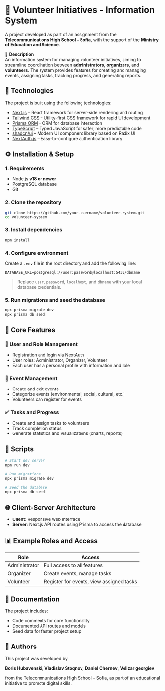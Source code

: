 # 🫱 Volunteer Initiatives - Information System

A project developed as part of an assignment from the **Telecommunications High School – Sofia**, with the support of the **Ministry of Education and Science**.

📌 **Description**  
An information system for managing volunteer initiatives, aiming to streamline coordination between **administrators**, **organizers**, and **volunteers**. The system provides features for creating and managing events, assigning tasks, tracking progress, and generating reports.

## 🚀 Technologies

The project is built using the following technologies:

- [Next.js](https://nextjs.org/) – React framework for server-side rendering and routing  
- [Tailwind CSS](https://tailwindcss.com/) – Utility-first CSS framework for rapid UI development  
- [Prisma ORM](https://www.prisma.io/) – ORM for database interaction  
- [TypeScript](https://www.typescriptlang.org/) – Typed JavaScript for safer, more predictable code  
- [shadcn/ui](https://ui.shadcn.com/) – Modern UI component library based on Radix UI  
- [NextAuth.js](https://next-auth.js.org/) – Easy-to-configure authentication library  

## ⚙️ Installation & Setup

### 1. Requirements

- Node.js **v18 or newer**  
- PostgreSQL database  
- Git

### 2. Clone the repository

```bash
git clone https://github.com/your-username/volunteer-system.git
cd volunteer-system
```

### 3. Install dependencies

```bash
npm install
```

### 4. Configure environment

Create a `.env` file in the root directory and add the following line:

```env
DATABASE_URL=postgresql://user:password@localhost:5432/dbname
```

> Replace `user`, `password`, `localhost`, and `dbname` with your local database credentials.

### 5. Run migrations and seed the database

```bash
npx prisma migrate dev
npx prisma db seed
```

## 🧩 Core Features

### 👥 User and Role Management

- Registration and login via NextAuth  
- User roles: Administrator, Organizer, Volunteer  
- Each user has a personal profile with information and role  

### 📅 Event Management

- Create and edit events  
- Categorize events (environmental, social, cultural, etc.)  
- Volunteers can register for events  

### ✅ Tasks and Progress

- Create and assign tasks to volunteers  
- Track completion status  
- Generate statistics and visualizations (charts, reports)  

## 🧰 Scripts

```bash
# Start dev server
npm run dev

# Run migrations
npx prisma migrate dev

# Seed the database
npx prisma db seed
```

## 🌐 Client-Server Architecture

- **Client**: Responsive web interface  
- **Server**: Next.js API routes using Prisma to access the database  

## 📊 Example Roles and Access

| Role          | Access                                             |
|---------------|----------------------------------------------------|
| Administrator | Full access to all features                        |
| Organizer     | Create events, manage tasks                        |
| Volunteer     | Register for events, view assigned tasks           |


## 📄 Documentation

The project includes:

- Code comments for core functionality  
- Documented API routes and models  
- Seed data for faster project setup  

## 👥 Authors

This project was developed by

**Boris Hubavenski**, **Vladislav Stoqnov**, **Daniel Chernev**, **Velizar georgiev**

from the Telecommunications High School – Sofia, as part of an educational initiative to promote digital skills.
